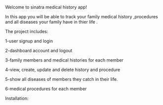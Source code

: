 Welcome to sinatra medical history app!

In this app you will be able to track your family medical history ,procedures and all diseases your family have in thier life .


The project includes:

1-user signup and login

2-dashboard account and logout

3-family members and medical histories for each member

4-view, create, update and delete history and procedure

5-show all diseases of members they catch in their life.

6-medical procedures for each member

Installation:







